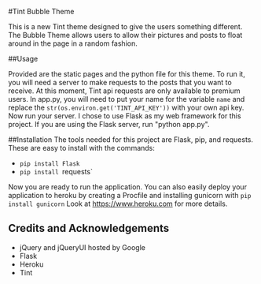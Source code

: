 #Tint Bubble Theme

This is a new Tint theme designed to give the users something different.
The Bubble Theme allows users to allow their pictures and posts to float
around in the page in a random fashion.

##Usage

Provided are the static pages and the python file for this theme. To run
it, you will need a server to make requests to the posts that you want to
receive. At this moment, Tint api requests are only available to premium
users. In app.py, you will need to put your name for the variable `name`
and replace the `str(os.environ.get('TINT_API_KEY'))` with your own api key.
Now run your server. I chose to use Flask as my web framework for this project.
If you are using the Flask server, run "python app.py".


##Installation
The tools needed for this project are Flask, pip, and requests.
These are easy to install with the commands:

* `pip install Flask`
* `pip install `requests`

Now you are ready to run the application. You can also easily deploy your
application to heroku by creating a Procfile and installing gunicorn with
`pip install gunicorn` Look at https://www.heroku.com for more details.

## Credits and Acknowledgements

* jQuery and jQueryUI hosted by Google
* Flask
* Heroku
* Tint



